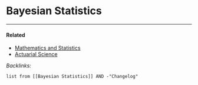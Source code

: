 # Bayesian Statistics

---

#### Related

* [Mathematics and Statistics](../2-Areas/MOCs/Mathematics%20and%20Statistics.md)
* [Actuarial Science](../2-Areas/MOCs/Actuarial%20Science.md)

*Backlinks:*

````dataview
list from [[Bayesian Statistics]] AND -"Changelog"
````
